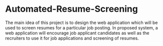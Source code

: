# Automated-Resume-Screening
The main idea of this project is to design the web application which will be used to screen resumes for a particular job posting. In proposed system, a web application will encourage job applicant candidates as well as the recruiters to use it for job applications and screening of resumes. 
